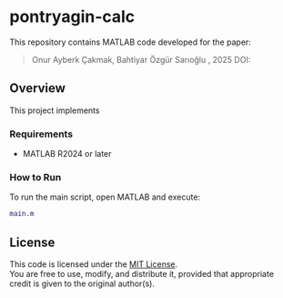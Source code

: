 # pontryagin-calc

This repository contains MATLAB code developed for the paper: 

> Onur Ayberk Çakmak, Bahtiyar Özgür Sarıoğlu
> , 2025
> DOI:

## Overview
This project implements 

### Requirements
- MATLAB R2024 or later

### How to Run
To run the main script, open MATLAB and execute:
```matlab
main.m
```

## License
This code is licensed under the [MIT License](LICENSE).  
You are free to use, modify, and distribute it, provided that appropriate credit is given to the original author(s).
